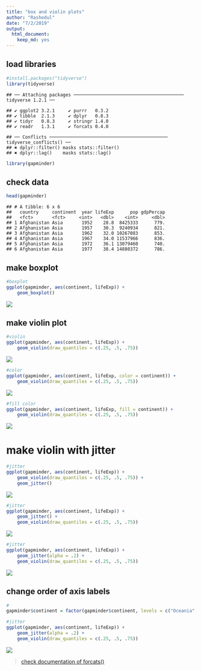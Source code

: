 ```yaml
---
title: "box and violin plots"
author: "Rashedul"
date: "7/2/2019"
output: 
  html_document: 
    keep_md: yes
---
```




## load libraries


```r
#install.packages("tidyverse")
library(tidyverse)
```

```
## ── Attaching packages ───────────────────────────────────────── tidyverse 1.2.1 ──
```

```
## ✔ ggplot2 3.2.1     ✔ purrr   0.3.2
## ✔ tibble  2.1.3     ✔ dplyr   0.8.3
## ✔ tidyr   0.8.3     ✔ stringr 1.4.0
## ✔ readr   1.3.1     ✔ forcats 0.4.0
```

```
## ── Conflicts ──────────────────────────────────────────── tidyverse_conflicts() ──
## ✖ dplyr::filter() masks stats::filter()
## ✖ dplyr::lag()    masks stats::lag()
```

```r
library(gapminder)
```

## check data


```r
head(gapminder)
```

```
## # A tibble: 6 x 6
##   country     continent  year lifeExp      pop gdpPercap
##   <fct>       <fct>     <int>   <dbl>    <int>     <dbl>
## 1 Afghanistan Asia       1952    28.8  8425333      779.
## 2 Afghanistan Asia       1957    30.3  9240934      821.
## 3 Afghanistan Asia       1962    32.0 10267083      853.
## 4 Afghanistan Asia       1967    34.0 11537966      836.
## 5 Afghanistan Asia       1972    36.1 13079460      740.
## 6 Afghanistan Asia       1977    38.4 14880372      786.
```

## make boxplot


```r
#boxplot
ggplot(gapminder, aes(continent, lifeExp)) +
    geom_boxplot()
```

![](Lec-16_files/figure-html/unnamed-chunk-3-1.png)<!-- -->

## make violin plot


```r
#violin
ggplot(gapminder, aes(continent, lifeExp)) +
    geom_violin(draw_quantiles = c(.25, .5, .75)) 
```

![](Lec-16_files/figure-html/unnamed-chunk-4-1.png)<!-- -->

```r
#color
ggplot(gapminder, aes(continent, lifeExp, color = continent)) +
    geom_violin(draw_quantiles = c(.25, .5, .75)) 
```

![](Lec-16_files/figure-html/unnamed-chunk-4-2.png)<!-- -->

```r
#fill color
ggplot(gapminder, aes(continent, lifeExp, fill = continent)) +
    geom_violin(draw_quantiles = c(.25, .5, .75)) 
```

![](Lec-16_files/figure-html/unnamed-chunk-4-3.png)<!-- -->

# make violin with jitter


```r
#jitter
ggplot(gapminder, aes(continent, lifeExp)) +
    geom_violin(draw_quantiles = c(.25, .5, .75)) +
    geom_jitter()
```

![](Lec-16_files/figure-html/unnamed-chunk-5-1.png)<!-- -->

```r
#jitter
ggplot(gapminder, aes(continent, lifeExp)) +
    geom_jitter() +
    geom_violin(draw_quantiles = c(.25, .5, .75)) 
```

![](Lec-16_files/figure-html/unnamed-chunk-5-2.png)<!-- -->

```r
#jitter
ggplot(gapminder, aes(continent, lifeExp)) +
    geom_jitter(alpha = .2) +
    geom_violin(draw_quantiles = c(.25, .5, .75)) 
```

![](Lec-16_files/figure-html/unnamed-chunk-5-3.png)<!-- -->

## change order of axis labels


```r
#
gapminder$continent = factor(gapminder$continent, levels = c("Oceania", "Europe", "Americas", "Asia", "Africa"))

#jitter
ggplot(gapminder, aes(continent, lifeExp)) +
    geom_jitter(alpha = .2) +
    geom_violin(draw_quantiles = c(.25, .5, .75)) 
```

![](Lec-16_files/figure-html/unnamed-chunk-6-1.png)<!-- -->

> [check documentation of forcats()](https://forcats.tidyverse.org/)


